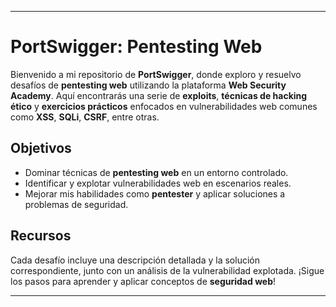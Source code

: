 
---

# PortSwigger: Pentesting Web

Bienvenido a mi repositorio de **PortSwigger**, donde exploro y resuelvo desafíos de **pentesting web** utilizando la plataforma **Web Security Academy**. Aquí encontrarás una serie de **exploits**, **técnicas de hacking ético** y **exercicios prácticos** enfocados en vulnerabilidades web comunes como **XSS**, **SQLi**, **CSRF**, entre otras.

## Objetivos

- Dominar técnicas de **pentesting web** en un entorno controlado.
- Identificar y explotar vulnerabilidades web en escenarios reales.
- Mejorar mis habilidades como **pentester** y aplicar soluciones a problemas de seguridad.

## Recursos

Cada desafío incluye una descripción detallada y la solución correspondiente, junto con un análisis de la vulnerabilidad explotada. ¡Sigue los pasos para aprender y aplicar conceptos de **seguridad web**!

---

